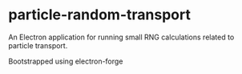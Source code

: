 # particle-random-transport
An Electron application for running small RNG calculations related to particle transport.

Bootstrapped using electron-forge
